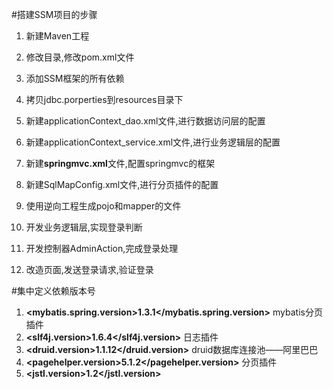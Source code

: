 #搭建SSM项目的步骤
1. 新建Maven工程
2. 修改目录,修改pom.xml文件
3. 添加SSM框架的所有依赖
4. 拷贝jdbc.porperties到resources目录下
5. 新建applicationContext_dao.xml文件,进行数据访问层的配置
6. 新建applicationContext_service.xml文件,进行业务逻辑层的配置
7. 新建**springmvc.xml**文件,配置springmvc的框架
8. 新建SqlMapConfig.xml文件,进行分页插件的配置
9. 使用逆向工程生成pojo和mapper的文件






10. 开发业务逻辑层,实现登录判断
11. 开发控制器AdminAction,完成登录处理
12. 改造页面,发送登录请求,验证登录


#集中定义依赖版本号
1. **<mybatis.spring.version>1.3.1</mybatis.spring.version>** mybatis分页插件
2. **<slf4j.version>1.6.4</slf4j.version>** 日志插件
3. **<druid.version>1.1.12</druid.version>** druid数据库连接池——阿里巴巴
4. **<pagehelper.version>5.1.2</pagehelper.version>** 分页插件
5. **<jstl.version>1.2</jstl.version>**

